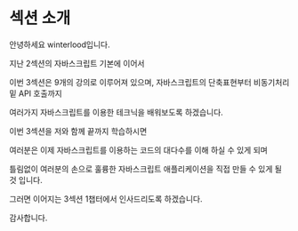 # 섹션 소개

안녕하세요 winterlood입니다.

지난 2섹션의 자바스크립트 기본에 이어서

이번 3섹션은 9개의 강의로 이루어져 있으며, 자바스크립트의 단축표현부터 비동기처리 밑 API 호출까지

여러가지 자바스크립트를 이용한 테크닉을 배워보도록 하겠습니다.

이번 3섹션을 저와 함께 끝까지 학습하시면

여러분은 이제 자바스크립트를 이용하는 코드의 대다수를 이해 하실 수 있게 되며

틀림없이 여러분의 손으로 훌륭한 자바스크립트 애플리케이션을 직접 만들 수 있게 될 것 입니다.

그러면 이어지는 3섹션 1챕터에서 인사드리도록 하겠습니다.

감사합니다.
